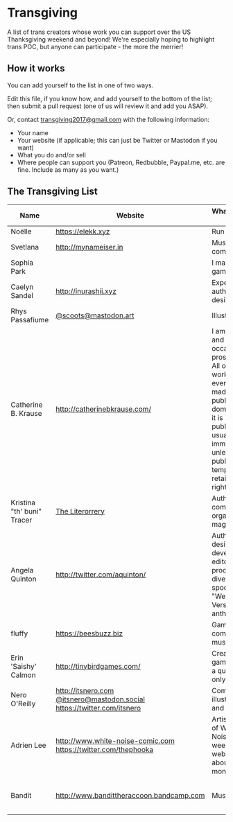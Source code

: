 # Transgiving
A list of trans creators whose work you can support over the US Thanksgiving weekend and beyond! We're especially hoping to highlight trans POC, but anyone can participate - the more the merrier!

## How it works
You can add yourself to the list in one of two ways.

Edit this file, if you know how, and add yourself to the bottom of the list; then submit a pull request (one of us will review it and add you ASAP).

Or, contact transgiving2017@gmail.com with the following information:

* Your name
* Your website (if applicable; this can just be Twitter or Mastodon if you want)
* What you do and/or sell
* Where people can support you (Patreon, Redbubble, Paypal.me, etc. are fine. Include as many as you want.)

## The Transgiving List

| Name | Website | What do you do? | Where can we support you? |
| ---- | ------- | --------------- | ------------------------- |
| Noëlle | https://elekk.xyz | Run the site | https://www.patreon.com/noelleanthony |
| Svetlana | http://mynameiser.in | Music composer | http://bandcamp.mynameiser.in/ |
| Sophia Park |  | I make video games | http://sophiapark.itch.io/ |
| Caelyn Sandel | http://inurashii.xyz | Experimental author and designer | http://patreon.com/inurashii |
| Rhys Passafiume | [@scoots@mastodon.art](https://mastodon.art/@scoots) | Illustrator | https://www.redbubble.com/people/hoboriss, https://www.patreon.com/xenocat |
| Catherine B. Krause | http://catherinebkrause.com/ | I am a poet and occasional prose writer. All of my work is eventually made public-domain after it is published, usually immediately unless the publisher temporarily retains rights. | [Liberapay](https://en.liberapay.com/catherinebkrause/)<br/>[PayPal](https://www.paypal.me/catherinebkrause)<br>[Smashwords](https://www.smashwords.com/profile/view/catherinebkrause) (by setting your own price for one of my otherwise free books) |
| Kristina "th' buni" Tracer | [The Literorrery](http://orrery.prismaticmedia.com) | Author, community organizer, mage | [Patreon](http://patreon.com/literorrery)<br/>[The Orrery Gift Shop](http://orrery.prismaticmedia.com/giftshop/) |
| Angela Quinton | http://twitter.com/aquinton/ | Author, designer, developer, editor & producer of diverse + spooky "Werewolves Versus" anthologies | https://gumroad.com/argylewerewolf, https://www.patreon.com/argylewerewolf
| fluffy | https://beesbuzz.biz | Games, comics, and music! | [Patreon](http://patreon.com/fluffy), [general aggregated storefront](https://biz.beesbuzz.biz) |
| Erin 'Saishy' Calmon | http://tinybirdgames.com/ | Create indie games with a queer-only team | https://www.patreon.com/TinyBirdGames |
| Nero O'Reilly | http://itsnero.com<br>[@itsnero@mastodon.social](https://mastodon.social/@itsnero)<br>https://twitter.com/itsnero | Comics, illustration, and design | https://patreon.com/carnivoreplanet<br>https://patreon.com/betonbrut<br>https://shop.itsnero.com |
| Adrien Lee | http://www.white-noise-comic.com<br>https://twitter.com/thephooka | Artist/author of White Noise, a weekly webcomic about queer monsters | https://patreon.com/thephooka<br>Also, by reading my comic online with adblock off, and by spreading the word to people you think might like my work! |
| Bandit | http://www.bandittheraccoon.bandcamp.com | Musician | Help to sell a few copies of my work to relaunch my music career on my own. I'd be making my next release with them all credited for their support. |
